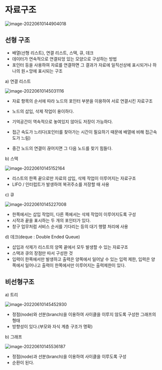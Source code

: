 # 자료구조

![image-20220610144904018](C:\Users\justi\AppData\Roaming\Typora\typora-user-images\image-20220610144904018.png)

## 선형 구조

- 배열(선형 리스트), 연결 리스트, 스택, 큐, 데크
- 데이터가 연속적으로 연결되엉 있는 모양으로 구성하는 방법
- 포인터 등을 사용하여 자료를 연결하면 그 결과가 자료에 일직선상에 표시되거나 하나의 원ㅅ앙에 표시되는 구조



a) 연결 리스트

![image-20220610145031116](C:\Users\justi\AppData\Roaming\Typora\typora-user-images\image-20220610145031116.png)

- 자료 항목의 순서에 따라 노드의 포인터 부분을 이용하여 서로 연결시킨 자료구조
- 노드의 삽입, 삭제 작업이 용이하다.
- 기억공간이 역속적으로 놓여있지 않아도 저장이 가능하다.



- 접근 속도가 느리다(포인터를 찾아가는 시간이 필요하기 때문에 배열에 비해 접근속도가 느림)
- 중간 노드의 연결이 끊어지면 그 다음 노드를 찾기 힘들다.



b) 스택

![image-20220610145152164](C:\Users\justi\AppData\Roaming\Typora\typora-user-images\image-20220610145152164.png)

- 리스트의 한쪽 끝으로만 자료의 삽입, 삭제 작업이 이루어지는 자료구조
- LIFO / 인터럽트가 발생하여 복귀주소를 저장할 때 사용



c) 큐

![image-20220610145227008](D:\workspace\TIL\CS\image-20220610145227008.png)

- 한쪽에서는 삽입 작업이, 다른 쪽에서는 삭제 작업이 이루어지도록 구성
- 시작과 끝을 표시하는 두 개의 포인터가 있다.
- 창구 업무처럼 서비스 순서를 기다리는 등의 대기 행렬 처리에 사용



d) 데크(deque : Double Ended Queue)

- 삽입과 삭제가 리스트의 양쪽 끝에서 모두 발생할 수 있는 자료구조
- 스택과 큐의 장점만 따서 구성한 것
- 입력이 한쪽에서만 발생하고 출력은 양쪽에서 일어날 수 있는 입력 제한, 입력은 양쪽에서 일어나고 출력이 한쪽에서만 이루어지는 출력제한이 있다.



## 비선형구조

a) 트리

![image-20220610145452930](C:\Users\justi\AppData\Roaming\Typora\typora-user-images\image-20220610145452930.png)

- 정점(node)와 선분(branch)을 이용하여 사이클을 이루지 않도록 구성한 그래프의 형태
- 방향성이 있다.(부모와 자식 계층 구조가 명확)



b) 그래프

![image-20220610145536187](C:\Users\justi\AppData\Roaming\Typora\typora-user-images\image-20220610145536187.png)

- 정점(node)과 선분(branch)을 이용하여 사이클을 이루도록 구성
- 순환이 된다.
